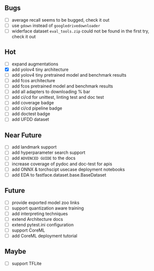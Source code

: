 ## Bugs
- [ ] average recall seems to be bugged, check it out
- [ ] use `gdown` instead of `googledrivedownloader`
- [ ] widerface dataset `eval_tools.zip` could not be found in the first try, check it out

## Hot
- [ ] expand augmentations
- [x] add yolov4 tiny architecture
- [ ] add yolov4 tiny pretrained model and benchmark results
- [ ] add fcos architecture
- [ ] add fcos pretrained model and benchmark results
- [ ] add all adapters to downloading % bar
- [ ] add ci/cd for unittest, linting test and doc test
- [ ] add coverage badge
- [ ] add ci/cd pipeline badge
- [ ] add doctest badge
- [ ] add UFDD dataset

## Near Future
- [ ] add landmark support
- [ ] add hyperparameter search support
- [ ] add `ADVENCED GUIDE` to the docs
- [ ] increase coverage of pydoc and doc-test for apis
- [ ] add ONNX & torchscipt usecase deployment notebooks
- [ ] add EDA to fastface.dataset.base.BaseDataset

## Future
- [ ] provide exported model zoo links
- [ ] support quantization aware training
- [ ] add interpreting techniques
- [ ] extend Architecture docs
- [ ] extend pytest.ini configuration
- [ ] support CoreML
- [ ] add CoreML deployment tutorial

## Maybe
- [ ] support TFLite
